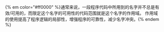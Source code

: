 {% em color="#ff0000" %}通常来说，一段程序代码中所用到的名字并不总是有效/可用的，而限定这个名字的可用性的代码范围就是这个名字的作用域。
作用域的使用提高了程序逻辑的局部性，增强程序的可靠性，减少名字冲突。{% endem %}